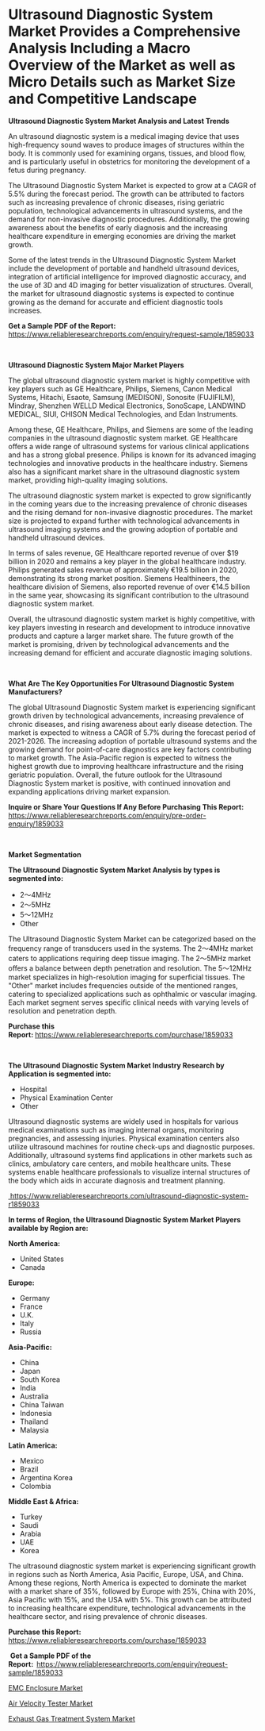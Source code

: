 <p><h1>Ultrasound Diagnostic System Market Provides a Comprehensive Analysis Including a Macro Overview of the Market as well as Micro Details such as Market Size and Competitive Landscape</h1></p><p><strong>Ultrasound Diagnostic System Market Analysis and Latest Trends</strong></p>
<p><p>An ultrasound diagnostic system is a medical imaging device that uses high-frequency sound waves to produce images of structures within the body. It is commonly used for examining organs, tissues, and blood flow, and is particularly useful in obstetrics for monitoring the development of a fetus during pregnancy.</p><p>The Ultrasound Diagnostic System Market is expected to grow at a CAGR of 5.5% during the forecast period. The growth can be attributed to factors such as increasing prevalence of chronic diseases, rising geriatric population, technological advancements in ultrasound systems, and the demand for non-invasive diagnostic procedures. Additionally, the growing awareness about the benefits of early diagnosis and the increasing healthcare expenditure in emerging economies are driving the market growth.</p><p>Some of the latest trends in the Ultrasound Diagnostic System Market include the development of portable and handheld ultrasound devices, integration of artificial intelligence for improved diagnostic accuracy, and the use of 3D and 4D imaging for better visualization of structures. Overall, the market for ultrasound diagnostic systems is expected to continue growing as the demand for accurate and efficient diagnostic tools increases.</p></p>
<p><strong>Get a Sample PDF of the Report:&nbsp;</strong> <a href="https://www.reliableresearchreports.com/enquiry/request-sample/1859033">https://www.reliableresearchreports.com/enquiry/request-sample/1859033</a></p>
<p>&nbsp;</p>
<p><strong>Ultrasound Diagnostic System Major Market Players</strong></p>
<p><p>The global ultrasound diagnostic system market is highly competitive with key players such as GE Healthcare, Philips, Siemens, Canon Medical Systems, Hitachi, Esaote, Samsung (MEDISON), Sonosite (FUJIFILM), Mindray, Shenzhen WELLD Medical Electronics, SonoScape, LANDWIND MEDICAL, SIUI, CHISON Medical Technologies, and Edan Instruments.</p><p>Among these, GE Healthcare, Philips, and Siemens are some of the leading companies in the ultrasound diagnostic system market. GE Healthcare offers a wide range of ultrasound systems for various clinical applications and has a strong global presence. Philips is known for its advanced imaging technologies and innovative products in the healthcare industry. Siemens also has a significant market share in the ultrasound diagnostic system market, providing high-quality imaging solutions.</p><p>The ultrasound diagnostic system market is expected to grow significantly in the coming years due to the increasing prevalence of chronic diseases and the rising demand for non-invasive diagnostic procedures. The market size is projected to expand further with technological advancements in ultrasound imaging systems and the growing adoption of portable and handheld ultrasound devices.</p><p>In terms of sales revenue, GE Healthcare reported revenue of over $19 billion in 2020 and remains a key player in the global healthcare industry. Philips generated sales revenue of approximately €19.5 billion in 2020, demonstrating its strong market position. Siemens Healthineers, the healthcare division of Siemens, also reported revenue of over €14.5 billion in the same year, showcasing its significant contribution to the ultrasound diagnostic system market.</p><p>Overall, the ultrasound diagnostic system market is highly competitive, with key players investing in research and development to introduce innovative products and capture a larger market share. The future growth of the market is promising, driven by technological advancements and the increasing demand for efficient and accurate diagnostic imaging solutions.</p></p>
<p>&nbsp;</p>
<p><strong>What Are The Key Opportunities For Ultrasound Diagnostic System Manufacturers?</strong></p>
<p><p>The global Ultrasound Diagnostic System market is experiencing significant growth driven by technological advancements, increasing prevalence of chronic diseases, and rising awareness about early disease detection. The market is expected to witness a CAGR of 5.7% during the forecast period of 2021-2026. The increasing adoption of portable ultrasound systems and the growing demand for point-of-care diagnostics are key factors contributing to market growth. The Asia-Pacific region is expected to witness the highest growth due to improving healthcare infrastructure and the rising geriatric population. Overall, the future outlook for the Ultrasound Diagnostic System market is positive, with continued innovation and expanding applications driving market expansion.</p></p>
<p><strong>Inquire or Share Your Questions If Any Before Purchasing This Report:</strong> <a href="https://www.reliableresearchreports.com/enquiry/pre-order-enquiry/1859033">https://www.reliableresearchreports.com/enquiry/pre-order-enquiry/1859033</a></p>
<p>&nbsp;</p>
<p><strong>Market Segmentation</strong></p>
<p><strong>The Ultrasound Diagnostic System Market Analysis by types is segmented into:</strong></p>
<p><ul><li>2～4MHz</li><li>2～5MHz</li><li>5～12MHz</li><li>Other</li></ul></p>
<p><p>The Ultrasound Diagnostic System Market can be categorized based on the frequency range of transducers used in the systems. The 2～4MHz market caters to applications requiring deep tissue imaging. The 2～5MHz market offers a balance between depth penetration and resolution. The 5～12MHz market specializes in high-resolution imaging for superficial tissues. The "Other" market includes frequencies outside of the mentioned ranges, catering to specialized applications such as ophthalmic or vascular imaging. Each market segment serves specific clinical needs with varying levels of resolution and penetration depth.</p></p>
<p><strong>Purchase this Report:&nbsp;</strong><a href="https://www.reliableresearchreports.com/purchase/1859033">https://www.reliableresearchreports.com/purchase/1859033</a></p>
<p>&nbsp;</p>
<p><strong>The Ultrasound Diagnostic System Market Industry Research by Application is segmented into:</strong></p>
<p><ul><li>Hospital</li><li>Physical Examination Center</li><li>Other</li></ul></p>
<p><p>Ultrasound diagnostic systems are widely used in hospitals for various medical examinations such as imaging internal organs, monitoring pregnancies, and assessing injuries. Physical examination centers also utilize ultrasound machines for routine check-ups and diagnostic purposes. Additionally, ultrasound systems find applications in other markets such as clinics, ambulatory care centers, and mobile healthcare units. These systems enable healthcare professionals to visualize internal structures of the body which aids in accurate diagnosis and treatment planning.</p></p>
<p><a href="https://www.reliableresearchreports.com/ultrasound-diagnostic-system-r1859033">&nbsp;https://www.reliableresearchreports.com/ultrasound-diagnostic-system-r1859033</a></p>
<p><strong>In terms of Region, the Ultrasound Diagnostic System Market Players available by Region are:</strong></p>
<p>
    <p> <strong> North America: </strong>
        <ul>
            <li>United States</li>
            <li>Canada</li>
        </ul>
        </p> 
    <p> <strong> Europe: </strong>
        <ul>
            <li>Germany</li>
            <li>France</li>
            <li>U.K.</li>
            <li>Italy</li>
            <li>Russia</li>
        </ul>
        </p> 
    <p> <strong> Asia-Pacific: </strong>
        <ul>
            <li>China</li>
            <li>Japan</li>
            <li>South Korea</li>
            <li>India</li>
            <li>Australia</li>
            <li>China Taiwan</li>
            <li>Indonesia</li>
            <li>Thailand</li>
            <li>Malaysia</li>
        </ul>
        </p> 
    <p> <strong> Latin America: </strong>
        <ul>
            <li>Mexico</li>
            <li>Brazil</li>
            <li>Argentina Korea</li>
            <li>Colombia</li>
        </ul>
        </p> 
    <p> <strong> Middle East & Africa: </strong>
        <ul>
            <li>Turkey</li>
            <li>Saudi</li>
            <li>Arabia</li>
            <li>UAE</li>
            <li>Korea</li>
        </ul>
    </p>
    </p>
<p><p>The ultrasound diagnostic system market is experiencing significant growth in regions such as North America, Asia Pacific, Europe, USA, and China. Among these regions, North America is expected to dominate the market with a market share of 35%, followed by Europe with 25%, China with 20%, Asia Pacific with 15%, and the USA with 5%. This growth can be attributed to increasing healthcare expenditure, technological advancements in the healthcare sector, and rising prevalence of chronic diseases.</p></p>
<p><strong>Purchase this Report: </strong><a href="https://www.reliableresearchreports.com/purchase/1859033">https://www.reliableresearchreports.com/purchase/1859033</a></p>
<p>&nbsp;<strong>Get a Sample PDF of the Report:&nbsp;&nbsp;</strong><a href="https://www.reliableresearchreports.com/enquiry/request-sample/1859033">https://www.reliableresearchreports.com/enquiry/request-sample/1859033</a></p>
<p><strong></strong></p>
<p><p><a href="https://view.publitas.com/reportprime-1/emc-enclosure-market-research-report-its-history-and-forecast-2024-to-2031/">EMC Enclosure Market</a></p><p><a href="https://view.publitas.com/reportprime-1/air-velocity-tester-market-trends-and-market-analysis-forecasted-for-period-2024-2031/">Air Velocity Tester Market</a></p><p><a href="https://view.publitas.com/reportprime-1/exhaust-gas-treatment-system-market-insights-into-market-cagr-market-trends-and-growth-strategies/">Exhaust Gas Treatment System Market</a></p></p>